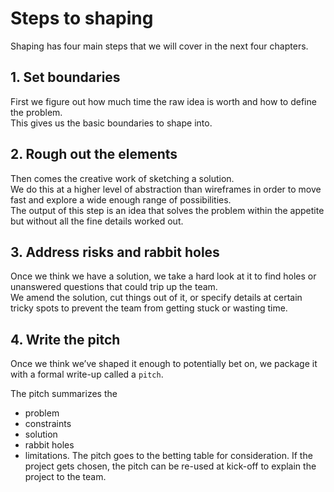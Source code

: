 # Steps to shaping

Shaping has four main steps that we will cover in the next four chapters.

## 1. Set boundaries

First we figure out how much time the raw idea is worth and how to define the problem.  
This gives us the basic boundaries to shape into.

## 2. Rough out the elements

Then comes the creative work of sketching a solution.  
We do this at a higher level of abstraction than wireframes in order to move fast and explore a wide enough range of possibilities.  
The output of this step is an idea that solves the problem within the appetite but without all the fine details worked out.

## 3. Address risks and rabbit holes

Once we think we have a solution, we take a hard look at it to find holes or unanswered questions that could trip up the team.  
We amend the solution, cut things out of it, or specify details at certain tricky spots to prevent the team from getting stuck or wasting time.

## 4. Write the pitch

Once we think we’ve shaped it enough to potentially bet on, we package it with a formal write-up called a `pitch`.

The pitch summarizes the

- problem
- constraints
- solution
- rabbit holes
- limitations.
  The pitch goes to the betting table for consideration.
  If the project gets chosen, the pitch can be re-used at kick-off to explain the project to the team.
